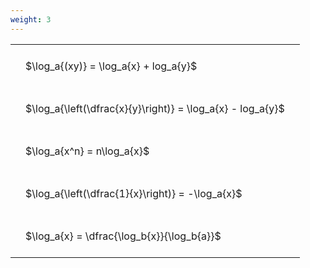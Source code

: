 ```yaml
---
weight: 3
---
```


<style type="text/css">
#T_b37da th.col_heading {
  text-align: left;
  font-size: 1em;
}
#T_b37da td {
  text-align: left;
  font-size: 1em;
  padding: 1.5em;
}
</style>
<table id="T_b37da">
  <thead>
  </thead>
  <tbody>
    <tr>
      <td id="T_b37da_row0_col0" class="data row0 col0" >$\log_a{(xy)} = \log_a{x} + log_a{y}$</td>
    </tr>
    <tr>
      <td id="T_b37da_row1_col0" class="data row1 col0" >$\log_a{\left(\dfrac{x}{y}\right)} = \log_a{x} - log_a{y}$</td>
    </tr>
    <tr>
      <td id="T_b37da_row2_col0" class="data row2 col0" >$\log_a{x^n} = n\log_a{x}$</td>
    </tr>
    <tr>
      <td id="T_b37da_row3_col0" class="data row3 col0" >$\log_a{\left(\dfrac{1}{x}\right)} = -\log_a{x}$</td>
    </tr>
    <tr>
      <td id="T_b37da_row4_col0" class="data row4 col0" >$\log_a{x} = \dfrac{\log_b{x}}{\log_b{a}}$</td>
    </tr>
  </tbody>
</table>
